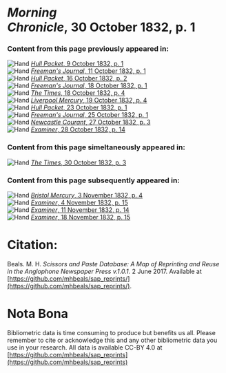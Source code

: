 # *Morning Chronicle*, 30 October 1832, p. 1  
  
### Content from this page previously appeared in:  
![Hand](http://scissorsandpaste.net/wp-content/uploads/2017/06/smallhandpointer.png) [*Hull Packet*, 9 October 1832, p. 1](https://mhbeals.github.io/sap_html/Hull-Packet/Hull-Packet-9-October-1832-p-1)  
![Hand](http://scissorsandpaste.net/wp-content/uploads/2017/06/smallhandpointer.png) [*Freeman's Journal*, 11 October 1832, p. 1](https://mhbeals.github.io/sap_html/Freeman's-Journal/Freeman's-Journal-11-October-1832-p-1)  
![Hand](http://scissorsandpaste.net/wp-content/uploads/2017/06/smallhandpointer.png) [*Hull Packet*, 16 October 1832, p. 2](https://mhbeals.github.io/sap_html/Hull-Packet/Hull-Packet-16-October-1832-p-2)  
![Hand](http://scissorsandpaste.net/wp-content/uploads/2017/06/smallhandpointer.png) [*Freeman's Journal*, 18 October 1832, p. 1](https://mhbeals.github.io/sap_html/Freeman's-Journal/Freeman's-Journal-18-October-1832-p-1)  
![Hand](http://scissorsandpaste.net/wp-content/uploads/2017/06/smallhandpointer.png) [*The Times*, 18 October 1832, p. 4](https://mhbeals.github.io/sap_html/The-Times/The-Times-18-October-1832-p-4)  
![Hand](http://scissorsandpaste.net/wp-content/uploads/2017/06/smallhandpointer.png) [*Liverpool Mercury*, 19 October 1832, p. 4](https://mhbeals.github.io/sap_html/Liverpool-Mercury/Liverpool-Mercury-19-October-1832-p-4)  
![Hand](http://scissorsandpaste.net/wp-content/uploads/2017/06/smallhandpointer.png) [*Hull Packet*, 23 October 1832, p. 1](https://mhbeals.github.io/sap_html/Hull-Packet/Hull-Packet-23-October-1832-p-1)  
![Hand](http://scissorsandpaste.net/wp-content/uploads/2017/06/smallhandpointer.png) [*Freeman's Journal*, 25 October 1832, p. 1](https://mhbeals.github.io/sap_html/Freeman's-Journal/Freeman's-Journal-25-October-1832-p-1)  
![Hand](http://scissorsandpaste.net/wp-content/uploads/2017/06/smallhandpointer.png) [*Newcastle Courant*, 27 October 1832, p. 3](https://mhbeals.github.io/sap_html/Newcastle-Courant/Newcastle-Courant-27-October-1832-p-3)  
![Hand](http://scissorsandpaste.net/wp-content/uploads/2017/06/smallhandpointer.png) [*Examiner*, 28 October 1832, p. 14](https://mhbeals.github.io/sap_html/Examiner/Examiner-28-October-1832-p-14)  
  
### Content from this page simeltaneously appeared in:  
![Hand](http://scissorsandpaste.net/wp-content/uploads/2017/06/smallhandpointer.png) [*The Times*, 30 October 1832, p. 3](https://mhbeals.github.io/sap_html/The-Times/The-Times-30-October-1832-p-3)  
  
### Content from this page subsequently appeared in:  
![Hand](http://scissorsandpaste.net/wp-content/uploads/2017/06/smallhandpointer.png) [*Bristol Mercury*, 3 November 1832, p. 4](https://mhbeals.github.io/sap_html/Bristol-Mercury/Bristol-Mercury-3-November-1832-p-4)  
![Hand](http://scissorsandpaste.net/wp-content/uploads/2017/06/smallhandpointer.png) [*Examiner*, 4 November 1832, p. 15](https://mhbeals.github.io/sap_html/Examiner/Examiner-4-November-1832-p-15)  
![Hand](http://scissorsandpaste.net/wp-content/uploads/2017/06/smallhandpointer.png) [*Examiner*, 11 November 1832, p. 14](https://mhbeals.github.io/sap_html/Examiner/Examiner-11-November-1832-p-14)  
![Hand](http://scissorsandpaste.net/wp-content/uploads/2017/06/smallhandpointer.png) [*Examiner*, 18 November 1832, p. 15](https://mhbeals.github.io/sap_html/Examiner/Examiner-18-November-1832-p-15)  


# Citation: 

Beals. M. H. *Scissors and Paste Database: A Map of Reprinting and Reuse in the Anglophone Newspaper Press v.1.0.1.* 2 June 2017. Available at [https://github.com/mhbeals/sap_reprints/](https://github.com/mhbeals/sap_reprints/). 

# Nota Bona

Bibliometric data is time consuming to produce but benefits us all. Please remember to cite or acknowledge this and any other bibliometric data you use in your research. All data is available CC-BY 4.0 at [https://github.com/mhbeals/sap_reprints](https://github.com/mhbeals/sap_reprints)
